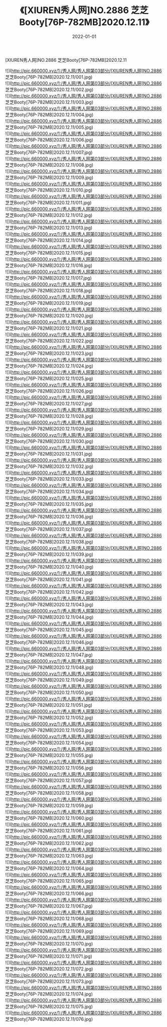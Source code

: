 ﻿---
layout: post
title:  《[XIUREN秀人网]NO.2886 芝芝Booty[76P-782MB]2020.12.11》
date:   2022-01-01
img: http://pic.660000.xyz/1:/秀人网/秀人网第03部分/[XIUREN秀人网]NO.2886 芝芝Booty[76P-782MB]2020.12.11/000.jpg
categories: [美女, 清纯, 唯美]
---

[XIUREN秀人网]NO.2886 芝芝Booty[76P-782MB]2020.12.11

 ![](http://pic.660000.xyz/1:/秀人网/秀人网第03部分/[XIUREN秀人网]NO.2886 芝芝Booty[76P-782MB]2020.12.11/001.jpg) <br>![](http://pic.660000.xyz/1:/秀人网/秀人网第03部分/[XIUREN秀人网]NO.2886 芝芝Booty[76P-782MB]2020.12.11/002.jpg) <br>![](http://pic.660000.xyz/1:/秀人网/秀人网第03部分/[XIUREN秀人网]NO.2886 芝芝Booty[76P-782MB]2020.12.11/003.jpg) <br>![](http://pic.660000.xyz/1:/秀人网/秀人网第03部分/[XIUREN秀人网]NO.2886 芝芝Booty[76P-782MB]2020.12.11/004.jpg) <br>![](http://pic.660000.xyz/1:/秀人网/秀人网第03部分/[XIUREN秀人网]NO.2886 芝芝Booty[76P-782MB]2020.12.11/005.jpg) <br>![](http://pic.660000.xyz/1:/秀人网/秀人网第03部分/[XIUREN秀人网]NO.2886 芝芝Booty[76P-782MB]2020.12.11/006.jpg) <br>![](http://pic.660000.xyz/1:/秀人网/秀人网第03部分/[XIUREN秀人网]NO.2886 芝芝Booty[76P-782MB]2020.12.11/007.jpg) <br>![](http://pic.660000.xyz/1:/秀人网/秀人网第03部分/[XIUREN秀人网]NO.2886 芝芝Booty[76P-782MB]2020.12.11/008.jpg) <br>![](http://pic.660000.xyz/1:/秀人网/秀人网第03部分/[XIUREN秀人网]NO.2886 芝芝Booty[76P-782MB]2020.12.11/009.jpg) <br>![](http://pic.660000.xyz/1:/秀人网/秀人网第03部分/[XIUREN秀人网]NO.2886 芝芝Booty[76P-782MB]2020.12.11/010.jpg) <br>![](http://pic.660000.xyz/1:/秀人网/秀人网第03部分/[XIUREN秀人网]NO.2886 芝芝Booty[76P-782MB]2020.12.11/011.jpg) <br>![](http://pic.660000.xyz/1:/秀人网/秀人网第03部分/[XIUREN秀人网]NO.2886 芝芝Booty[76P-782MB]2020.12.11/012.jpg) <br>![](http://pic.660000.xyz/1:/秀人网/秀人网第03部分/[XIUREN秀人网]NO.2886 芝芝Booty[76P-782MB]2020.12.11/013.jpg) <br>![](http://pic.660000.xyz/1:/秀人网/秀人网第03部分/[XIUREN秀人网]NO.2886 芝芝Booty[76P-782MB]2020.12.11/014.jpg) <br>![](http://pic.660000.xyz/1:/秀人网/秀人网第03部分/[XIUREN秀人网]NO.2886 芝芝Booty[76P-782MB]2020.12.11/015.jpg) <br>![](http://pic.660000.xyz/1:/秀人网/秀人网第03部分/[XIUREN秀人网]NO.2886 芝芝Booty[76P-782MB]2020.12.11/016.jpg) <br>![](http://pic.660000.xyz/1:/秀人网/秀人网第03部分/[XIUREN秀人网]NO.2886 芝芝Booty[76P-782MB]2020.12.11/017.jpg) <br>![](http://pic.660000.xyz/1:/秀人网/秀人网第03部分/[XIUREN秀人网]NO.2886 芝芝Booty[76P-782MB]2020.12.11/018.jpg) <br>![](http://pic.660000.xyz/1:/秀人网/秀人网第03部分/[XIUREN秀人网]NO.2886 芝芝Booty[76P-782MB]2020.12.11/019.jpg) <br>![](http://pic.660000.xyz/1:/秀人网/秀人网第03部分/[XIUREN秀人网]NO.2886 芝芝Booty[76P-782MB]2020.12.11/020.jpg) <br>![](http://pic.660000.xyz/1:/秀人网/秀人网第03部分/[XIUREN秀人网]NO.2886 芝芝Booty[76P-782MB]2020.12.11/021.jpg) <br>![](http://pic.660000.xyz/1:/秀人网/秀人网第03部分/[XIUREN秀人网]NO.2886 芝芝Booty[76P-782MB]2020.12.11/022.jpg) <br>![](http://pic.660000.xyz/1:/秀人网/秀人网第03部分/[XIUREN秀人网]NO.2886 芝芝Booty[76P-782MB]2020.12.11/023.jpg) <br>![](http://pic.660000.xyz/1:/秀人网/秀人网第03部分/[XIUREN秀人网]NO.2886 芝芝Booty[76P-782MB]2020.12.11/024.jpg) <br>![](http://pic.660000.xyz/1:/秀人网/秀人网第03部分/[XIUREN秀人网]NO.2886 芝芝Booty[76P-782MB]2020.12.11/025.jpg) <br>![](http://pic.660000.xyz/1:/秀人网/秀人网第03部分/[XIUREN秀人网]NO.2886 芝芝Booty[76P-782MB]2020.12.11/026.jpg) <br>![](http://pic.660000.xyz/1:/秀人网/秀人网第03部分/[XIUREN秀人网]NO.2886 芝芝Booty[76P-782MB]2020.12.11/027.jpg) <br>![](http://pic.660000.xyz/1:/秀人网/秀人网第03部分/[XIUREN秀人网]NO.2886 芝芝Booty[76P-782MB]2020.12.11/028.jpg) <br>![](http://pic.660000.xyz/1:/秀人网/秀人网第03部分/[XIUREN秀人网]NO.2886 芝芝Booty[76P-782MB]2020.12.11/029.jpg) <br>![](http://pic.660000.xyz/1:/秀人网/秀人网第03部分/[XIUREN秀人网]NO.2886 芝芝Booty[76P-782MB]2020.12.11/030.jpg) <br>![](http://pic.660000.xyz/1:/秀人网/秀人网第03部分/[XIUREN秀人网]NO.2886 芝芝Booty[76P-782MB]2020.12.11/031.jpg) <br>![](http://pic.660000.xyz/1:/秀人网/秀人网第03部分/[XIUREN秀人网]NO.2886 芝芝Booty[76P-782MB]2020.12.11/032.jpg) <br>![](http://pic.660000.xyz/1:/秀人网/秀人网第03部分/[XIUREN秀人网]NO.2886 芝芝Booty[76P-782MB]2020.12.11/033.jpg) <br>![](http://pic.660000.xyz/1:/秀人网/秀人网第03部分/[XIUREN秀人网]NO.2886 芝芝Booty[76P-782MB]2020.12.11/034.jpg) <br>![](http://pic.660000.xyz/1:/秀人网/秀人网第03部分/[XIUREN秀人网]NO.2886 芝芝Booty[76P-782MB]2020.12.11/035.jpg) <br>![](http://pic.660000.xyz/1:/秀人网/秀人网第03部分/[XIUREN秀人网]NO.2886 芝芝Booty[76P-782MB]2020.12.11/036.jpg) <br>![](http://pic.660000.xyz/1:/秀人网/秀人网第03部分/[XIUREN秀人网]NO.2886 芝芝Booty[76P-782MB]2020.12.11/037.jpg) <br>![](http://pic.660000.xyz/1:/秀人网/秀人网第03部分/[XIUREN秀人网]NO.2886 芝芝Booty[76P-782MB]2020.12.11/038.jpg) <br>![](http://pic.660000.xyz/1:/秀人网/秀人网第03部分/[XIUREN秀人网]NO.2886 芝芝Booty[76P-782MB]2020.12.11/039.jpg) <br>![](http://pic.660000.xyz/1:/秀人网/秀人网第03部分/[XIUREN秀人网]NO.2886 芝芝Booty[76P-782MB]2020.12.11/040.jpg) <br>![](http://pic.660000.xyz/1:/秀人网/秀人网第03部分/[XIUREN秀人网]NO.2886 芝芝Booty[76P-782MB]2020.12.11/041.jpg) <br>![](http://pic.660000.xyz/1:/秀人网/秀人网第03部分/[XIUREN秀人网]NO.2886 芝芝Booty[76P-782MB]2020.12.11/042.jpg) <br>![](http://pic.660000.xyz/1:/秀人网/秀人网第03部分/[XIUREN秀人网]NO.2886 芝芝Booty[76P-782MB]2020.12.11/043.jpg) <br>![](http://pic.660000.xyz/1:/秀人网/秀人网第03部分/[XIUREN秀人网]NO.2886 芝芝Booty[76P-782MB]2020.12.11/044.jpg) <br>![](http://pic.660000.xyz/1:/秀人网/秀人网第03部分/[XIUREN秀人网]NO.2886 芝芝Booty[76P-782MB]2020.12.11/045.jpg) <br>![](http://pic.660000.xyz/1:/秀人网/秀人网第03部分/[XIUREN秀人网]NO.2886 芝芝Booty[76P-782MB]2020.12.11/046.jpg) <br>![](http://pic.660000.xyz/1:/秀人网/秀人网第03部分/[XIUREN秀人网]NO.2886 芝芝Booty[76P-782MB]2020.12.11/047.jpg) <br>![](http://pic.660000.xyz/1:/秀人网/秀人网第03部分/[XIUREN秀人网]NO.2886 芝芝Booty[76P-782MB]2020.12.11/048.jpg) <br>![](http://pic.660000.xyz/1:/秀人网/秀人网第03部分/[XIUREN秀人网]NO.2886 芝芝Booty[76P-782MB]2020.12.11/049.jpg) <br>![](http://pic.660000.xyz/1:/秀人网/秀人网第03部分/[XIUREN秀人网]NO.2886 芝芝Booty[76P-782MB]2020.12.11/050.jpg) <br>![](http://pic.660000.xyz/1:/秀人网/秀人网第03部分/[XIUREN秀人网]NO.2886 芝芝Booty[76P-782MB]2020.12.11/051.jpg) <br>![](http://pic.660000.xyz/1:/秀人网/秀人网第03部分/[XIUREN秀人网]NO.2886 芝芝Booty[76P-782MB]2020.12.11/052.jpg) <br>![](http://pic.660000.xyz/1:/秀人网/秀人网第03部分/[XIUREN秀人网]NO.2886 芝芝Booty[76P-782MB]2020.12.11/053.jpg) <br>![](http://pic.660000.xyz/1:/秀人网/秀人网第03部分/[XIUREN秀人网]NO.2886 芝芝Booty[76P-782MB]2020.12.11/054.jpg) <br>![](http://pic.660000.xyz/1:/秀人网/秀人网第03部分/[XIUREN秀人网]NO.2886 芝芝Booty[76P-782MB]2020.12.11/055.jpg) <br>![](http://pic.660000.xyz/1:/秀人网/秀人网第03部分/[XIUREN秀人网]NO.2886 芝芝Booty[76P-782MB]2020.12.11/056.jpg) <br>![](http://pic.660000.xyz/1:/秀人网/秀人网第03部分/[XIUREN秀人网]NO.2886 芝芝Booty[76P-782MB]2020.12.11/057.jpg) <br>![](http://pic.660000.xyz/1:/秀人网/秀人网第03部分/[XIUREN秀人网]NO.2886 芝芝Booty[76P-782MB]2020.12.11/058.jpg) <br>![](http://pic.660000.xyz/1:/秀人网/秀人网第03部分/[XIUREN秀人网]NO.2886 芝芝Booty[76P-782MB]2020.12.11/059.jpg) <br>![](http://pic.660000.xyz/1:/秀人网/秀人网第03部分/[XIUREN秀人网]NO.2886 芝芝Booty[76P-782MB]2020.12.11/060.jpg) <br>![](http://pic.660000.xyz/1:/秀人网/秀人网第03部分/[XIUREN秀人网]NO.2886 芝芝Booty[76P-782MB]2020.12.11/061.jpg) <br>![](http://pic.660000.xyz/1:/秀人网/秀人网第03部分/[XIUREN秀人网]NO.2886 芝芝Booty[76P-782MB]2020.12.11/062.jpg) <br>![](http://pic.660000.xyz/1:/秀人网/秀人网第03部分/[XIUREN秀人网]NO.2886 芝芝Booty[76P-782MB]2020.12.11/063.jpg) <br>![](http://pic.660000.xyz/1:/秀人网/秀人网第03部分/[XIUREN秀人网]NO.2886 芝芝Booty[76P-782MB]2020.12.11/064.jpg) <br>![](http://pic.660000.xyz/1:/秀人网/秀人网第03部分/[XIUREN秀人网]NO.2886 芝芝Booty[76P-782MB]2020.12.11/065.jpg) <br>![](http://pic.660000.xyz/1:/秀人网/秀人网第03部分/[XIUREN秀人网]NO.2886 芝芝Booty[76P-782MB]2020.12.11/066.jpg) <br>![](http://pic.660000.xyz/1:/秀人网/秀人网第03部分/[XIUREN秀人网]NO.2886 芝芝Booty[76P-782MB]2020.12.11/067.jpg) <br>![](http://pic.660000.xyz/1:/秀人网/秀人网第03部分/[XIUREN秀人网]NO.2886 芝芝Booty[76P-782MB]2020.12.11/068.jpg) <br>![](http://pic.660000.xyz/1:/秀人网/秀人网第03部分/[XIUREN秀人网]NO.2886 芝芝Booty[76P-782MB]2020.12.11/069.jpg) <br>![](http://pic.660000.xyz/1:/秀人网/秀人网第03部分/[XIUREN秀人网]NO.2886 芝芝Booty[76P-782MB]2020.12.11/070.jpg) <br>![](http://pic.660000.xyz/1:/秀人网/秀人网第03部分/[XIUREN秀人网]NO.2886 芝芝Booty[76P-782MB]2020.12.11/071.jpg) <br>![](http://pic.660000.xyz/1:/秀人网/秀人网第03部分/[XIUREN秀人网]NO.2886 芝芝Booty[76P-782MB]2020.12.11/072.jpg) <br>![](http://pic.660000.xyz/1:/秀人网/秀人网第03部分/[XIUREN秀人网]NO.2886 芝芝Booty[76P-782MB]2020.12.11/073.jpg) <br>![](http://pic.660000.xyz/1:/秀人网/秀人网第03部分/[XIUREN秀人网]NO.2886 芝芝Booty[76P-782MB]2020.12.11/074.jpg) <br>![](http://pic.660000.xyz/1:/秀人网/秀人网第03部分/[XIUREN秀人网]NO.2886 芝芝Booty[76P-782MB]2020.12.11/075.jpg) <br>![](http://pic.660000.xyz/1:/秀人网/秀人网第03部分/[XIUREN秀人网]NO.2886 芝芝Booty[76P-782MB]2020.12.11/076.jpg) <br>